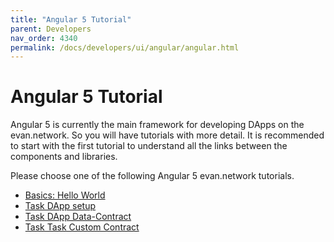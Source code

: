 ```yaml
---
title: "Angular 5 Tutorial"
parent: Developers
nav_order: 4340
permalink: /docs/developers/ui/angular/angular.html
---
```


# Angular 5 Tutorial

Angular 5 is currently the main framework for developing DApps on the evan.network. So you will have
tutorials with more detail. It is recommended to start with the first tutorial to understand all the
links between the components and libraries.

Please choose one of the following Angular 5 evan.network tutorials.

- [Basics: Hello World](/docs/developers/ui/angular/hello-world.html)
- [Task DApp setup](/docs/developers/ui/angular/task.html)
- [Task DApp Data-Contract](/docs/developers/ui/angular/task-data-contract.html)
- [Task Task Custom Contract](/docs/developers/ui/angular/task-custom-contract.html)
